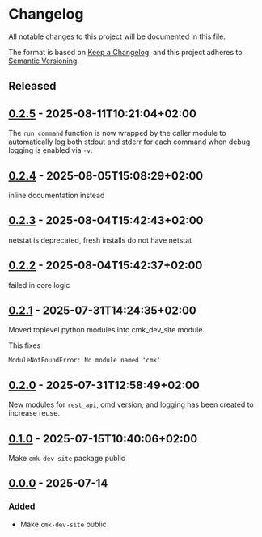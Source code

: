 # Changelog
All notable changes to this project will be documented in this file.

The format is based on [Keep a Changelog](https://keepachangelog.com/en/1.0.0/),
and this project adheres to [Semantic Versioning](https://semver.org/spec/v2.0.0.html).

<!--
## [x.y.z] - yyyy-mm-dd
### Added
### Changed
### Removed
### Fixed
-->
<!--
RegEx for release version from file
r"^\#\# \[\d{1,}[.]\d{1,}[.]\d{1,}\] \- \d{4}\-\d{2}-\d{2}$"
-->

## Released
## [0.2.5] - 2025-08-11T10:21:04+02:00
<!-- meta = {'type': 'bugfix', 'scope': ['all'], 'affected': ['all']} -->

The `run_command` function is now wrapped by the caller module to automatically log both stdout and stderr for each command when debug logging is enabled via `-v`.


[0.2.5]: https://review.lan.tribe29.com/gitweb?p=checkmk_dev_tools.git;a=tag;h=refs/tags//0.2.5

## [0.2.4] - 2025-08-05T15:08:29+02:00
<!-- meta = {'type': 'bugfix', 'scope': ['internal'], 'affected': ['all']} -->

inline documentation instead

[0.2.4]: https://review.lan.tribe29.com/gitweb?p=checkmk_dev_tools.git;a=tag;h=refs/tags//0.2.4

## [0.2.3] - 2025-08-04T15:42:43+02:00
<!-- meta = {'type': 'bugfix', 'scope': ['internal'], 'affected': ['all']} -->

netstat is deprecated, fresh installs do not have netstat

[0.2.3]: https://review.lan.tribe29.com/gitweb?p=checkmk_dev_tools.git;a=tag;h=refs/tags//0.2.3

## [0.2.2] - 2025-08-04T15:42:37+02:00
<!-- meta = {'type': 'bugfix', 'scope': ['internal'], 'affected': ['all']} -->

failed in core logic

[0.2.2]: https://review.lan.tribe29.com/gitweb?p=checkmk_dev_tools.git;a=tag;h=refs/tags//0.2.2

## [0.2.1] - 2025-07-31T14:24:35+02:00
<!-- meta = {'type': 'bugfix', 'scope': ['internal'], 'affected': ['all']} -->

Moved toplevel python modules into cmk_dev_site module.

This fixes

```
ModuleNotFoundError: No module named 'cmk'
```

[0.2.1]: https://review.lan.tribe29.com/gitweb?p=checkmk_dev_tools.git;a=tag;h=refs/tags//0.2.1

## [0.2.0] - 2025-07-31T12:58:49+02:00
<!-- meta = {'type': 'feature', 'scope': ['internal'], 'affected': ['all']} -->

New modules for `rest_api`, omd version, and logging has been created to increase reuse.

[0.2.0]: https://review.lan.tribe29.com/gitweb?p=checkmk_dev_tools.git;a=tag;h=refs/tags//0.2.0

## [0.1.0] - 2025-07-15T10:40:06+02:00
<!-- meta = {'type': 'feature', 'scope': ['all'], 'affected': ['all']} -->

Make `cmk-dev-site` package public

[0.1.0]: https://review.lan.tribe29.com/gitweb?p=checkmk_dev_tools.git;a=tag;h=refs/tags//0.1.0

## [0.0.0] - 2025-07-14
### Added
- Make `cmk-dev-site` public

[0.0.0]: https://review.lan.tribe29.com/gitweb?p=cmk-dev-site.git;a=tag;h=refs/tags/0.0.0
